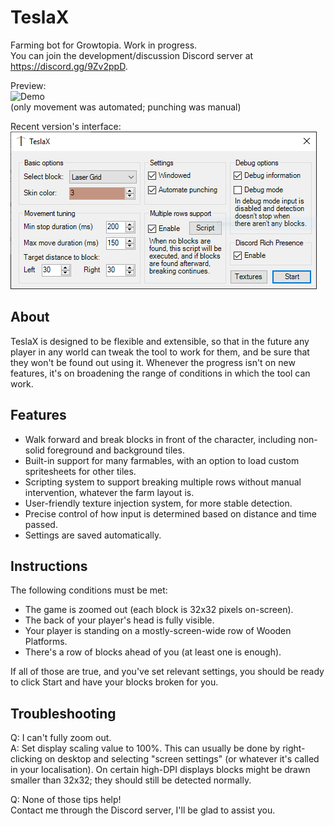 # TeslaX
Farming bot for Growtopia. Work in progress.  
You can join the development/discussion Discord server at https://discord.gg/9Zv2ppD.

Preview:  
![Demo](demo.gif)  
(only movement was automated; punching was manual)

Recent version's interface:  
![Window](shot.PNG)

## About
TeslaX is designed to be flexible and extensible, so that in the future
any player in any world can tweak the tool to work for them,
and be sure that they won't be found out using it.
Whenever the progress isn't on new features, it's on broadening
the range of conditions in which the tool can work.

## Features
 - Walk forward and break blocks in front of the character, including non-solid foreground and background tiles.
 - Built-in support for many farmables, with an option to load custom spritesheets for other tiles.
 - Scripting system to support breaking multiple rows without manual intervention, whatever the farm layout is.
 - User-friendly texture injection system, for more stable detection.
 - Precise control of how input is determined based on distance and time passed.
 - Settings are saved automatically.

## Instructions
The following conditions must be met:
 - The game is zoomed out (each block is 32x32 pixels on-screen).
 - The back of your player's head is fully visible.
 - Your player is standing on a mostly-screen-wide row of Wooden Platforms.
 - There's a row of blocks ahead of you (at least one is enough).

If all of those are true, and you've set relevant settings, you should be ready to click Start and have your blocks broken for you.

## Troubleshooting
Q: I can't fully zoom out.  
A: Set display scaling value to 100%. This can usually be done by right-clicking on desktop and selecting "screen settings" (or whatever it's called in your localisation). On certain high-DPI displays blocks might be drawn smaller than 32x32; they should still be detected normally.

Q: None of those tips help!  
Contact me through the Discord server, I'll be glad to assist you.
